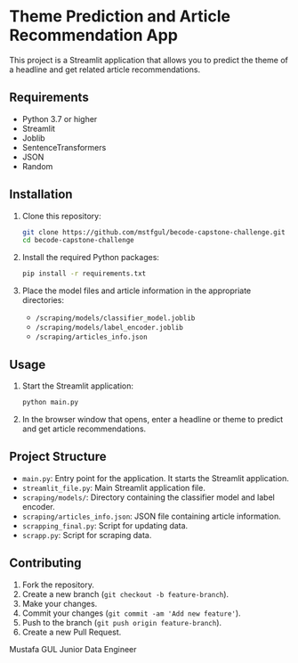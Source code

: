 # Theme Prediction and Article Recommendation App

This project is a Streamlit application that allows you to predict the theme of a headline and get related article recommendations.

## Requirements

- Python 3.7 or higher
- Streamlit
- Joblib
- SentenceTransformers
- JSON
- Random

## Installation

1. Clone this repository:
    ```sh
    git clone https://github.com/mstfgul/becode-capstone-challenge.git
    cd becode-capstone-challenge
    ```

2. Install the required Python packages:
    ```sh
    pip install -r requirements.txt
    ```

3. Place the model files and article information in the appropriate directories:
    - `/scraping/models/classifier_model.joblib`
    - `/scraping/models/label_encoder.joblib`
    - `/scraping/articles_info.json`

## Usage

1. Start the Streamlit application:
    ```sh
    python main.py
    ```

2. In the browser window that opens, enter a headline or theme to predict and get article recommendations.

## Project Structure

- `main.py`: Entry point for the application. It starts the Streamlit application.
- `streamlit_file.py`: Main Streamlit application file.
- `scraping/models/`: Directory containing the classifier model and label encoder.
- `scraping/articles_info.json`: JSON file containing article information.
- `scrapping_final.py`: Script for updating data.
- `scrapp.py`: Script for scraping data.

## Contributing

1. Fork the repository.
2. Create a new branch (`git checkout -b feature-branch`).
3. Make your changes.
4. Commit your changes (`git commit -am 'Add new feature'`).
5. Push to the branch (`git push origin feature-branch`).
6. Create a new Pull Request.

Mustafa GUL
Junior Data Engineer

